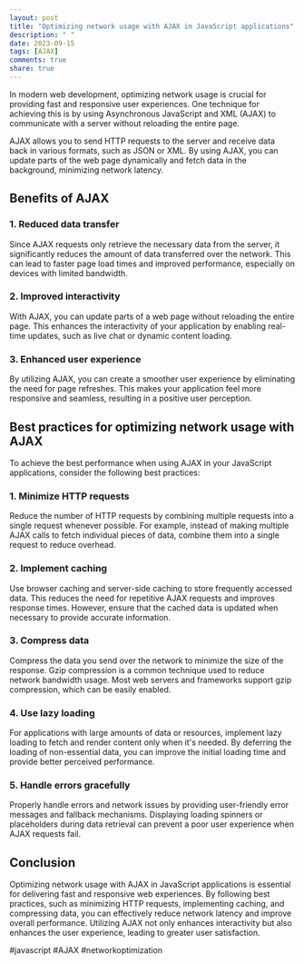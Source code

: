 ```yaml
---
layout: post
title: "Optimizing network usage with AJAX in JavaScript applications"
description: " "
date: 2023-09-15
tags: [AJAX]
comments: true
share: true
---
```


In modern web development, optimizing network usage is crucial for providing fast and responsive user experiences. One technique for achieving this is by using Asynchronous JavaScript and XML (AJAX) to communicate with a server without reloading the entire page.

AJAX allows you to send HTTP requests to the server and receive data back in various formats, such as JSON or XML. By using AJAX, you can update parts of the web page dynamically and fetch data in the background, minimizing network latency.

## Benefits of AJAX

### 1. Reduced data transfer
Since AJAX requests only retrieve the necessary data from the server, it significantly reduces the amount of data transferred over the network. This can lead to faster page load times and improved performance, especially on devices with limited bandwidth.

### 2. Improved interactivity
With AJAX, you can update parts of a web page without reloading the entire page. This enhances the interactivity of your application by enabling real-time updates, such as live chat or dynamic content loading.

### 3. Enhanced user experience
By utilizing AJAX, you can create a smoother user experience by eliminating the need for page refreshes. This makes your application feel more responsive and seamless, resulting in a positive user perception.

## Best practices for optimizing network usage with AJAX

To achieve the best performance when using AJAX in your JavaScript applications, consider the following best practices:

### 1. Minimize HTTP requests
Reduce the number of HTTP requests by combining multiple requests into a single request whenever possible. For example, instead of making multiple AJAX calls to fetch individual pieces of data, combine them into a single request to reduce overhead.

### 2. Implement caching
Use browser caching and server-side caching to store frequently accessed data. This reduces the need for repetitive AJAX requests and improves response times. However, ensure that the cached data is updated when necessary to provide accurate information.

### 3. Compress data
Compress the data you send over the network to minimize the size of the response. Gzip compression is a common technique used to reduce network bandwidth usage. Most web servers and frameworks support gzip compression, which can be easily enabled.

### 4. Use lazy loading
For applications with large amounts of data or resources, implement lazy loading to fetch and render content only when it's needed. By deferring the loading of non-essential data, you can improve the initial loading time and provide better perceived performance.

### 5. Handle errors gracefully
Properly handle errors and network issues by providing user-friendly error messages and fallback mechanisms. Displaying loading spinners or placeholders during data retrieval can prevent a poor user experience when AJAX requests fail.

## Conclusion

Optimizing network usage with AJAX in JavaScript applications is essential for delivering fast and responsive web experiences. By following best practices, such as minimizing HTTP requests, implementing caching, and compressing data, you can effectively reduce network latency and improve overall performance. Utilizing AJAX not only enhances interactivity but also enhances the user experience, leading to greater user satisfaction.

#javascript #AJAX #networkoptimization